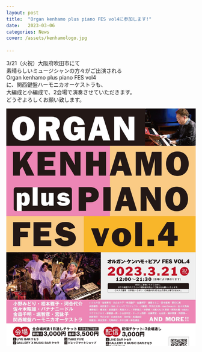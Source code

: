 ```yaml
---
layout: post
title:  "Organ kenhamo plus piano FES vol4に参加します!"
date:   2023-03-06
categories: News
cover: /assets/kenhamologo.jpg

---
```



3/21（火祝）大阪府吹田市にて  
素晴らしいミュージシャンの方々がご出演される  
Organ kenhamo plus piano FES vol4  
に、関西鍵盤ハーモニカオーケストラも、  
大編成と小編成で、2会場で演奏させていただきます。  
どうぞよろしくお願い致します。  
  
<img border="0" src="/assets/20230321info.jpg">  

